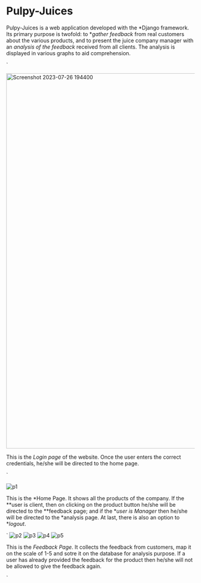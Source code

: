 # Pulpy-Juices
Pulpy-Juices is a web application developed with the *Django framework. Its primary purpose is twofold: to **gather feedback* from real customers about the various products, and to present the juice company manager with an *analysis of the feedback* received from all clients. The analysis is displayed in various graphs to aid comprehension. 

`

<img width="1000" alt="Screenshot 2023-07-26 194400" src="https://github.com/Priya-1543/Pulpy-Juices/assets/97608679/4c18c335-5e8d-4d58-9cd5-0e8acc8df73c">

This is the *Login page* of the website. Once the user enters the correct credentials, he/she will be directed to the home page. 

`

![p1](https://github.com/neha13rana/feedback-processor/assets/121093178/69922114-4d54-4b63-ae1c-dd92d69475ee)


This is the *Home Page. It shows all the products of the company. If the **user is client, then on clicking on the product button he/she will be directed to the **feedback page; and if the **user is Manager* then he/she will be directed to the *analysis page. At last, there is also an option to **logout*.  

`
![p2](https://github.com/neha13rana/feedback-processor/assets/121093178/04aedfd0-201d-4a46-9776-2ea0f40cb630)
![p3](https://github.com/neha13rana/feedback-processor/assets/121093178/2870ab70-b82f-4d84-8bdc-71e45ef9a690)
![p4](https://github.com/neha13rana/feedback-processor/assets/121093178/b031d943-e93b-4390-9db4-fd4df518fdfb)
![p5](https://github.com/neha13rana/feedback-processor/assets/121093178/1397757d-b697-4f94-b1e9-7155bf019984)


This is the *Feedback Page*. It collects the feedback from customers, map it on the scale of 1-5 and sotre it on the database for analysis purpose. If a user has already provided the feedback for the product then he/she will not be allowed to give the feedback again. 

`

